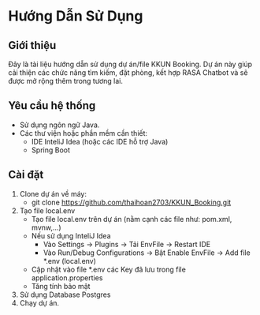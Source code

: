 # Hướng Dẫn Sử Dụng

## Giới thiệu
Đây là tài liệu hướng dẫn sử dụng dự án/file KKUN Booking. Dự án này giúp cải thiện các chức năng tìm kiếm, đặt phòng, kết hợp RASA Chatbot và sẽ được mở rộng thêm trong tương lai.

## Yêu cầu hệ thống
- Sử dụng ngôn ngữ Java.
- Các thư viện hoặc phần mềm cần thiết:
  - IDE InteliJ Idea (hoặc các IDE hỗ trợ Java)
  - Spring Boot
## Cài đặt
1. Clone dự án về máy:
   - git clone https://github.com/thaihoan2703/KKUN_Booking.git
2. Tạo file local.env
   - Tạo file local.env trên dự án (nằm cạnh các file như: pom.xml, mvnw,...)
   - Nếu sử dụng InteliJ Idea
       - Vào Settings -> Plugins -> Tải EnvFile -> Restart IDE
       - Vào Run/Debug Configurations -> Bật Enable EnvFile -> Add file *.env (local.env) 
   - Cập nhật vào file *.env các Key đã lưu trong file application.properties
   - Tăng tính bảo mật
4. Sử dụng Database Postgres
5. Chạy dự án.
